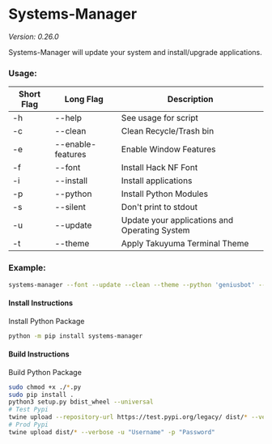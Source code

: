 # Systems-Manager
*Version: 0.26.0*

Systems-Manager will update your system and install/upgrade applications.

### Usage:
| Short Flag | Long Flag         | Description                                   |
|------------|-------------------|-----------------------------------------------|
| -h         | --help            | See usage for script                          | 
| -c         | --clean           | Clean Recycle/Trash bin                       | 
| -e         | --enable-features | Enable Window Features                        | 
| -f         | --font            | Install Hack NF Font                          | 
| -i         | --install         | Install applications                          | 
| -p         | --python          | Install Python Modules                        | 
| -s         | --silent          | Don't print to stdout                         | 
| -u         | --update          | Update your applications and Operating System | 
| -t         | --theme           | Apply Takuyuma Terminal Theme                 | 

### Example:
```bash
systems-manager --font --update --clean --theme --python 'geniusbot' --install 'python3'
```

#### Install Instructions
Install Python Package

```bash
python -m pip install systems-manager
```

#### Build Instructions
Build Python Package

```bash
sudo chmod +x ./*.py
sudo pip install .
python3 setup.py bdist_wheel --universal
# Test Pypi
twine upload --repository-url https://test.pypi.org/legacy/ dist/* --verbose -u "Username" -p "Password"
# Prod Pypi
twine upload dist/* --verbose -u "Username" -p "Password"
```
